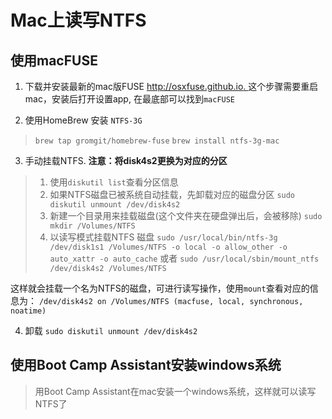 # Mac上读写NTFS


## 使用macFUSE
1. 下载并安装最新的mac版FUSE [http://osxfuse.github.io. ](http://osxfuse.github.io)
这个步骤需要重启mac，安装后打开设置app, 在最底部可以找到`macFUSE`

2. 使用HomeBrew 安装 `NTFS-3G`
>`brew tap gromgit/homebrew-fuse`
`brew install ntfs-3g-mac`

3. 手动挂载NTFS. **注意：将disk4s2更换为对应的分区**
> 1. 使用`diskutil list`查看分区信息
> 2. 如果NTFS磁盘已被系统自动挂载，先卸载对应的磁盘分区
> `sudo diskutil unmount /dev/disk4s2`
> 3. 新建一个目录用来挂载磁盘(这个文件夹在硬盘弹出后，会被移除)
> `sudo mkdir /Volumes/NTFS`
> 4. 以读写模式挂载NTFS 磁盘
> `sudo /usr/local/bin/ntfs-3g /dev/disk1s1 /Volumes/NTFS -o local -o allow_other -o auto_xattr -o auto_cache`
> 或者 `sudo /usr/local/sbin/mount_ntfs /dev/disk4s2 /Volumes/NTFS`

这样就会挂载一个名为NTFS的磁盘，可进行读写操作，使用`mount`查看对应的信息为：
`/dev/disk4s2 on /Volumes/NTFS (macfuse, local, synchronous, noatime)`

4. 卸载
`sudo diskutil unmount /dev/disk4s2`

## 使用Boot Camp Assistant安装windows系统
> 用Boot Camp Assistant在mac安装一个windows系统，这样就可以读写NTFS了